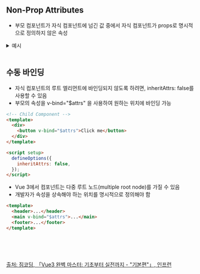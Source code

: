 <br />

## Non-Prop Attributes

- 부모 컴포넌트가 자식 컴포넌트에 넘긴 값 중에서 자식 컴포넌트가 props로 명시적으로 정의하지 않은 속성

<p></p>

<details>
  <summary>예시</summary>

- type은 props로 정의되어 있으므로 일반 prop임
- id와 class는 defineProps에 정의되지 않았기 때문에 non-prop attribute임

```html
<!-- Parent Component -->
<MyButton
  id="parent-id"
  class="parent-class"
  style="color: red;"
  type="submit"
/>
```

```html
<!-- Child Component -->
<script setup>
  defineProps(["type"]);
</script>

<template>
  <button class="child-class" style="background-color: yellow;" id="child-id">
    버튼
  </button>
</template>
```

- 기본적으로 모든 non-prop attribute들을 최상위 루트 요소에 자동으로 전달
- 자식 컴포넌트의 &lt;button&gt; 태그가 루트이므로 다음과 같이 렌더링
- 자식 컴포넌트 루트요소에 이미 class와 style속성이 정의되어 있으면, 부모로 받은 class와 style속성과 병합
- 그 외에는 부모속성으로 적용됨
- event listener도 동일하게 상속되며, 이미 바인딩된 이벤트가 있다면 이벤트가 추가되어 두 리스너 모두 트리거

```html
<button
  id="parent-id"
  class="child-class parent-class"
  style="background-color: yellow; color: red; "
>
  버튼
</button>
```

</details>

<br />

## 수동 바인딩

- 자식 컴포넌트의 루트 엘리먼트에 바인딩되지 않도록 하려면, inheritAttrs: false를 사용할 수 있음
- 부모의 속성을 v-bind="$attrs" 을 사용하여 원하는 위치에 바인딩 가능

```html
<!-- Child Component -->
<template>
  <div>
    <button v-bind="$attrs">Click me</button>
  </div>
</template>

<script setup>
  defineOptions({
    inheritAttrs: false,
  });
</script>
```

<p></p>

- Vue 3에서 컴포넌트는 다중 루트 노드(multiple root node)를 가질 수 있음
- 개발자가 속성을 상속해야 하는 위치를 명시적으로 정의해야 함

```html
<template>
  <header>...</header>
  <main v-bind="$attrs">...</main>
  <footer>...</footer>
</template>
```

<br />
<br />
<br />

[출처: 짐코딩, 「Vue3 완벽 마스터: 기초부터 실전까지 - "기본편"」, 인프런](https://www.inflearn.com/course/vue-%EC%99%84%EB%B2%BD-%EA%B8%B0%EB%B3%B8)

<br />
